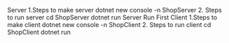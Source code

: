 Server
1.Steps to make server
dotnet new console -n ShopServer
2. Steps to run server
cd ShopServer
dotnet run
Server Run First
Client
1.Steps to make client
dotnet new console -n ShopClient
2. Steps to run client
cd ShopClient
dotnet run
